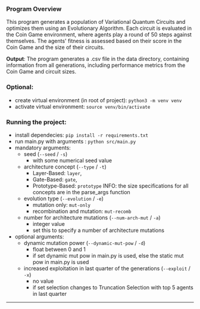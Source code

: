 ### Program Overview

This program generates a population of Variational Quantum Circuits and optimizes them using an Evolutionary Algorithm. Each circuit is evaluated in the Coin Game environment, where agents play a round of 50 steps against themselves. The agents' fitness is assessed based on their score in the Coin Game and the size of their circuits.

**Output**: The program generates a .csv file in the data directory, containing information from all generations, including performance metrics from the Coin Game and circuit sizes.

### Optional:

- create virtual environment (in root of project): `python3 -m venv venv`
- activate virtual environment: `source venv/bin/activate`

### Running the project:

- install dependecies: `pip install -r requirements.txt`
- run main.py with arguments : `python src/main.py`
- mandatory arguments:
  - seed (`--seed` / `-s`)
    - with some numerical seed value
  - architecture concept (`--type` / `-t`)
    - Layer-Based: `layer`,
    - Gate-Based: `gate`,
    - Prototype-Based: `prototype`
      INFO: the size specifications for all concepts are in the parse_args function
  - evolution type (`--evolution` / `-e`)
    - mutation only: `mut-only`
    - recombination and mutation: `mut-recomb`
  - number for architecture mutations (`--num-arch-mut` / `-a`)
    - integer value
    - set this to specify a number of architecture mutations
- optional arguments:
  - dynamic mutation power (`--dynamic-mut-pow` / `-d`)
    - float between 0 and 1
    - if set dynamic mut pow in main.py is used, else the static mut pow in main.py is used
  - increased exploitation in last quarter of the generations (`--exploit` / `-x`)
    - no value
    - if set selection changes to Truncation Selection with top 5 agents in last quarter

---
